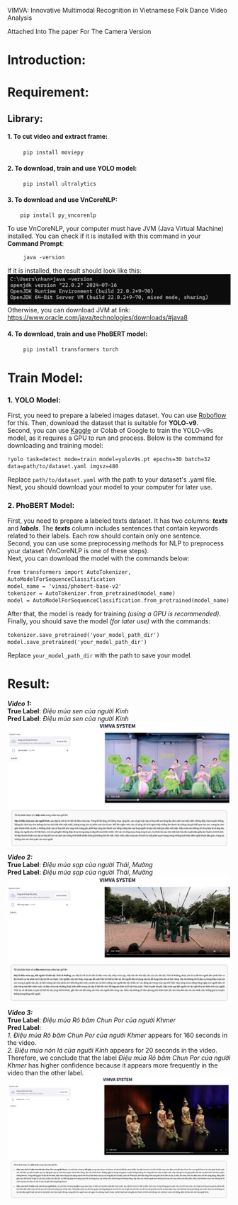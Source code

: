 VIMVA: Innovative Multimodal Recognition in
Vietnamese Folk Dance Video Analysis

Attached Into The paper For The Camera Version

# Introduction:

# Requirement:
## Library:
#### 1. To cut video and extract frame:
```
     pip install moviepy
```
#### 2. To download, train and use YOLO model:
```
     pip install ultralytics
```
#### 3. To download and use VnCoreNLP:
```
    pip install py_vncorenlp
```
To use VnCoreNLP, your computer must have JVM (Java Virtual Machine) installed. You can check if it is installed with this command in your **Command Prompt**:
```
     java -version
```
If it is installed, the result should look like this:
![JVM](jvm.png)
Otherwise, you can download JVM at link: https://www.oracle.com/java/technologies/downloads/#java8
#### 4. To download, train and use PhoBERT model:
```
     pip install transformers torch
```


# Train Model:
### 1. YOLO Model:
First, you need to prepare a labeled images dataset. You can use [Roboflow](https://app.roboflow.com/) for this. Then, download the dataset that is suitable for **YOLO-v9**.<br>
Second, you can use [Kaggle](https://www.kaggle.com/) or Colab of Google to train the YOLO-v9s model, as it requires a GPU to run and process. Below is the command for downloading and training model:
```
!yolo task=detect mode=train model=yolov9s.pt epochs=30 batch=32 data=path/to/dataset.yaml imgsz=480
```
Replace ```path/to/dataset.yaml``` with the path to your dataset's .yaml file.<br>
Next, you should download your model to your computer for later use.
### 2. PhoBERT Model:
First, you need to prepare a labeled texts dataset. It has two columns: ***texts*** and ***labels***. The ***texts*** column includes sentences that contain keywords related to their labels. Each row should contain only one sentence. <br>
Second, you can use some preprocessing methods for NLP to preprocess your dataset (VnCoreNLP is one of these steps). <br>
Next, you can download the model with the commands below:
```
from transformers import AutoTokenizer, AutoModelForSequenceClassification
model_name = 'vinai/phobert-base-v2'
tokenizer = AutoTokenizer.from_pretrained(model_name)
model = AutoModelForSequenceClassification.from_pretrained(model_name)
```
After that, the model is ready for training *(using a GPU is recommended)*. Finally, you should save the model *(for later use)* with the commands:
```
tokenizer.save_pretrained('your_model_path_dir')
model.save_pretrained('your_model_path_dir')
```
Replace ```your_model_path_dir``` with the path to save your model.
# Result:
***Video 1:*** <br>
**True Label**: *Điệu múa sen của người Kinh* <br>
**Pred Label**: *Điệu múa sen của người Kinh*
![Results1](./demo/demo1.jpg) <br>

***Video 2:*** <br>
**True Label**: *Điệu múa sạp của người Thái, Mường* <br>
**Pred Label**: *Điệu múa sạp của người Thái, Mường*
![Results2](./demo/demo2.jpg) <br>

***Video 3:*** <br>
**True Label**: *Điệu múa Rô băm Chun Por của người Khmer* <br>
**Pred Label**: <br>
*1. Điệu múa Rô băm Chun Por của người Khmer* appears for 160 seconds in the video. <br>
*2. Điệu múa nón lá của người Kinh* appears for 20 seconds in the video. <br>
Therefore, we conclude that the label *Điệu múa Rô băm Chun Por của người Khmer* has higher confidence because it appears more frequently in the video than the other label.
![Results3](./demo/demo3.1.jpg) <br>





